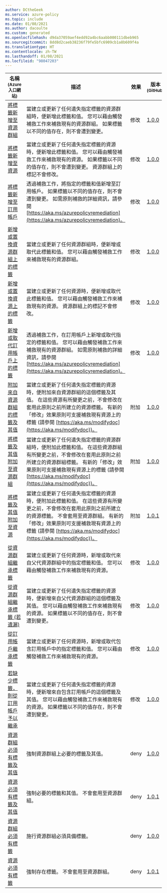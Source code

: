 ```yaml
---
author: DCtheGeek
ms.service: azure-policy
ms.topic: include
ms.date: 01/08/2021
ms.author: dacoulte
ms.custom: generated
ms.openlocfilehash: d9da37059aef4edd92a4bc6aabb000111dbeb965
ms.sourcegitcommit: 8dd8d2caeb38236f79fe5bfc6909cb1a8b609f4a
ms.translationtype: HT
ms.contentlocale: zh-TW
ms.lasthandoff: 01/08/2021
ms.locfileid: "98047203"
---
```

|名稱<br /><sub>(Azure 入口網站)</sub> |描述 |效果 |版本<br /><sub>(GitHub)</sub> |
|---|---|---|---|
|[將標籤新增至資源群組](https://portal.azure.com/#blade/Microsoft_Azure_Policy/PolicyDetailBlade/definitionId/%2Fproviders%2FMicrosoft.Authorization%2FpolicyDefinitions%2F726aca4c-86e9-4b04-b0c5-073027359532) |當建立或更新了任何遺失指定標籤的資源群組時，便新增此標籤和值。 您可以藉由觸發補救工作來補救現有的資源群組。 如果標籤以不同的值存在，則不會遭到變更。 |修改 |[1.0.0](https://github.com/Azure/azure-policy/blob/master/built-in-policies/policyDefinitions/Tags/AddTag_ResourceGroup_Modify.json) |
|[將標籤新增至資源](https://portal.azure.com/#blade/Microsoft_Azure_Policy/PolicyDetailBlade/definitionId/%2Fproviders%2FMicrosoft.Authorization%2FpolicyDefinitions%2F4f9dc7db-30c1-420c-b61a-e1d640128d26) |當建立或更新了任何遺失指定標籤的資源時，便新增此標籤和值。 您可以藉由觸發補救工作來補救現有的資源。 如果標籤以不同的值存在，則不會遭到變更。 資源群組上的標記不會修改。 |修改 |[1.0.0](https://github.com/Azure/azure-policy/blob/master/built-in-policies/policyDefinitions/Tags/AddTag_Modify.json) |
|[將標籤新增至訂用帳戶](https://portal.azure.com/#blade/Microsoft_Azure_Policy/PolicyDetailBlade/definitionId/%2Fproviders%2FMicrosoft.Authorization%2FpolicyDefinitions%2F96d9a89c-0d67-41fc-899d-2b9599f76a24) |透過補救工作，將指定的標籤和值新增至訂用帳戶。 如果標籤以不同的值存在，則不會遭到變更。 如需原則補救的詳細資訊，請參閱 [https://aka.ms/azurepolicyremediation](https://aka.ms/azurepolicyremediation)。 |修改 |[1.0.0](https://github.com/Azure/azure-policy/blob/master/built-in-policies/policyDefinitions/Tags/AddTag_Subscription_Modify.json) |
|[新增或置換資源群組上的標籤](https://portal.azure.com/#blade/Microsoft_Azure_Policy/PolicyDetailBlade/definitionId/%2Fproviders%2FMicrosoft.Authorization%2FpolicyDefinitions%2Fd157c373-a6c4-483d-aaad-570756956268) |當建立或更新了任何資源群組時，便新增或取代此標籤和值。 您可以藉由觸發補救工作來補救現有的資源群組。 |修改 |[1.0.0](https://github.com/Azure/azure-policy/blob/master/built-in-policies/policyDefinitions/Tags/AddOrReplaceTag_ResourceGroup_Modify.json) |
|[新增或置換資源上的標籤](https://portal.azure.com/#blade/Microsoft_Azure_Policy/PolicyDetailBlade/definitionId/%2Fproviders%2FMicrosoft.Authorization%2FpolicyDefinitions%2F5ffd78d9-436d-4b41-a421-5baa819e3008) |當建立或更新了任何資源時，便新增或取代此標籤和值。 您可以藉由觸發補救工作來補救現有的資源。 資源群組上的標記不會修改。 |修改 |[1.0.0](https://github.com/Azure/azure-policy/blob/master/built-in-policies/policyDefinitions/Tags/AddOrReplaceTag_Modify.json) |
|[新增或取代訂用帳戶上的標籤](https://portal.azure.com/#blade/Microsoft_Azure_Policy/PolicyDetailBlade/definitionId/%2Fproviders%2FMicrosoft.Authorization%2FpolicyDefinitions%2F61a4d60b-7326-440e-8051-9f94394d4dd1) |透過補救工作，在訂用帳戶上新增或取代指定的標籤和值。 您可以藉由觸發補救工作來補救現有的資源群組。 如需原則補救的詳細資訊，請參閱 [https://aka.ms/azurepolicyremediation](https://aka.ms/azurepolicyremediation)。 |修改 |[1.0.0](https://github.com/Azure/azure-policy/blob/master/built-in-policies/policyDefinitions/Tags/AddOrReplaceTag_Subscription_Modify.json) |
|[附加來自資源群組的標籤及其值](https://portal.azure.com/#blade/Microsoft_Azure_Policy/PolicyDetailBlade/definitionId/%2Fproviders%2FMicrosoft.Authorization%2FpolicyDefinitions%2F9ea02ca2-71db-412d-8b00-7c7ca9fcd32d) |當建立或更新了任何遺失指定標籤的資源時，便附加來自資源群組的這個標籤及其值。 在這些資源有所變更之前，不會修改在套用此原則之前所建立的資源標籤。 有新的「修改」效果原則可支援補救現有資源上的標籤 (請參閱 [https://aka.ms/modifydoc](https://aka.ms/modifydoc))。 |附加 |[1.0.0](https://github.com/Azure/azure-policy/blob/master/built-in-policies/policyDefinitions/Tags/InheritTag_Append.json) |
|[將標籤及其值附加至資源群組](https://portal.azure.com/#blade/Microsoft_Azure_Policy/PolicyDetailBlade/definitionId/%2Fproviders%2FMicrosoft.Authorization%2FpolicyDefinitions%2F49c88fc8-6fd1-46fd-a676-f12d1d3a4c71) |當建立或更新了任何遺失指定標籤的資源群組時，便附加此標籤和值。 在這些資源群組有所變更之前，不會修改在套用此原則之前所建立的資源群組標籤。 有新的「修改」效果原則可支援補救現有資源上的標籤 (請參閱 [https://aka.ms/modifydoc](https://aka.ms/modifydoc))。 |附加 |[1.0.0](https://github.com/Azure/azure-policy/blob/master/built-in-policies/policyDefinitions/Tags/ResourceGroupApplyTag_Append.json) |
|[將標籤及其值附加至資源](https://portal.azure.com/#blade/Microsoft_Azure_Policy/PolicyDetailBlade/definitionId/%2Fproviders%2FMicrosoft.Authorization%2FpolicyDefinitions%2F2a0e14a6-b0a6-4fab-991a-187a4f81c498) |當建立或更新了任何遺失指定標籤的資源時，便附加此標籤和值。 在這些資源有所變更之前，不會修改在套用此原則之前所建立的資源標籤。 不會套用至資源群組。 有新的「修改」效果原則可支援補救現有資源上的標籤 (請參閱 [https://aka.ms/modifydoc](https://aka.ms/modifydoc))。 |附加 |[1.0.1](https://github.com/Azure/azure-policy/blob/master/built-in-policies/policyDefinitions/Tags/ApplyTag_Append.json) |
|[從資源群組繼承標籤](https://portal.azure.com/#blade/Microsoft_Azure_Policy/PolicyDetailBlade/definitionId/%2Fproviders%2FMicrosoft.Authorization%2FpolicyDefinitions%2Fcd3aa116-8754-49c9-a813-ad46512ece54) |當建立或更新了任何資源時，新增或取代來自父代資源群組中的指定標籤和值。 您可以藉由觸發補救工作來補救現有的資源。 |修改 |[1.0.0](https://github.com/Azure/azure-policy/blob/master/built-in-policies/policyDefinitions/Tags/InheritTag_AddOrReplace_Modify.json) |
|[從資源群組繼承標籤 (若遺漏)](https://portal.azure.com/#blade/Microsoft_Azure_Policy/PolicyDetailBlade/definitionId/%2Fproviders%2FMicrosoft.Authorization%2FpolicyDefinitions%2Fea3f2387-9b95-492a-a190-fcdc54f7b070) |當建立或更新了任何遺失指定標籤的資源時，便新增來自父代資源群組的這個標籤及其值。 您可以藉由觸發補救工作來補救現有的資源。 如果標籤以不同的值存在，則不會遭到變更。 |修改 |[1.0.0](https://github.com/Azure/azure-policy/blob/master/built-in-policies/policyDefinitions/Tags/InheritTag_Add_Modify.json) |
|[從訂用帳戶繼承標籤](https://portal.azure.com/#blade/Microsoft_Azure_Policy/PolicyDetailBlade/definitionId/%2Fproviders%2FMicrosoft.Authorization%2FpolicyDefinitions%2Fb27a0cbd-a167-4dfa-ae64-4337be671140) |當建立或更新了任何資源時，新增或取代包含訂用帳戶中的指定標籤和值。 您可以藉由觸發補救工作來補救現有的資源。 |修改 |[1.0.0](https://github.com/Azure/azure-policy/blob/master/built-in-policies/policyDefinitions/Tags/InheritTag_AddOrReplace_FromSubscription.json) |
|[若缺少標籤，則從訂用帳戶予以繼承](https://portal.azure.com/#blade/Microsoft_Azure_Policy/PolicyDetailBlade/definitionId/%2Fproviders%2FMicrosoft.Authorization%2FpolicyDefinitions%2F40df99da-1232-49b1-a39a-6da8d878f469) |當建立或更新了任何遺失指定標籤的資源時，便新增來自包含訂用帳戶的這個標籤及其值。 您可以藉由觸發補救工作來補救現有的資源。 如果標籤以不同的值存在，則不會遭到變更。 |修改 |[1.0.0](https://github.com/Azure/azure-policy/blob/master/built-in-policies/policyDefinitions/Tags/InheritTag_Add_FromSubscription.json) |
|[資源群組必須有標籤及其值](https://portal.azure.com/#blade/Microsoft_Azure_Policy/PolicyDetailBlade/definitionId/%2Fproviders%2FMicrosoft.Authorization%2FpolicyDefinitions%2F8ce3da23-7156-49e4-b145-24f95f9dcb46) |強制資源群組上必要的標籤及其值。 |deny |[1.0.0](https://github.com/Azure/azure-policy/blob/master/built-in-policies/policyDefinitions/Tags/ResourceGroupRequireTagAndValue_Deny.json) |
|[資源必須有標籤及其值](https://portal.azure.com/#blade/Microsoft_Azure_Policy/PolicyDetailBlade/definitionId/%2Fproviders%2FMicrosoft.Authorization%2FpolicyDefinitions%2F1e30110a-5ceb-460c-a204-c1c3969c6d62) |強制必要的標籤和其值。 不會套用至資源群組。 |deny |[1.0.1](https://github.com/Azure/azure-policy/blob/master/built-in-policies/policyDefinitions/Tags/RequireTagAndValue_Deny.json) |
|[資源群組必須有標籤](https://portal.azure.com/#blade/Microsoft_Azure_Policy/PolicyDetailBlade/definitionId/%2Fproviders%2FMicrosoft.Authorization%2FpolicyDefinitions%2F96670d01-0a4d-4649-9c89-2d3abc0a5025) |施行資源群組必須具備標籤。 |deny |[1.0.0](https://github.com/Azure/azure-policy/blob/master/built-in-policies/policyDefinitions/Tags/ResourceGroupRequireTag_Deny.json) |
|[資源必須有標籤](https://portal.azure.com/#blade/Microsoft_Azure_Policy/PolicyDetailBlade/definitionId/%2Fproviders%2FMicrosoft.Authorization%2FpolicyDefinitions%2F871b6d14-10aa-478d-b590-94f262ecfa99) |強制存在標籤。 不會套用至資源群組。 |deny |[1.0.1](https://github.com/Azure/azure-policy/blob/master/built-in-policies/policyDefinitions/Tags/RequireTag_Deny.json) |

